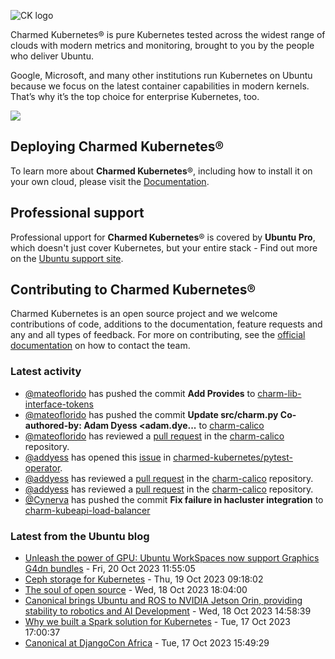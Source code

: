 ![CK logo](https://assets.ubuntu.com/v1/451d4cf4-Charmed+Kubernetes_RGB_onWhite_2022.svg)

Charmed Kubernetes® is pure Kubernetes tested across the widest range of clouds with modern metrics and monitoring, brought to you by the people who deliver Ubuntu.

Google, Microsoft, and many other institutions run Kubernetes on Ubuntu because we focus on the latest container capabilities in modern kernels. That’s why it’s the top choice for enterprise Kubernetes, too.

![](https://assets.ubuntu.com/v1/843c77b6-juju-at-a-glace.svg)

## Deploying Charmed Kubernetes®

To learn more about **Charmed Kubernetes**®, including how to install it on your own cloud, please visit the [Documentation][docs].

## Professional support

Professional upport for **Charmed Kubernetes**® is covered by **Ubuntu Pro**, which doesn't just cover Kubernetes, but your entire stack - Find out more on the [Ubuntu support site](https://ubuntu.com/support).

## Contributing to Charmed Kubernetes®

Charmed Kubernetes is an open source project and we welcome contributions of code, additions to the documentation, feature requests and any and all types of feedback. For more on contributing, see the [official documentation][get-in-touch] on how to contact the team.

<!-- LINKS -->
[docs]: https://ubuntu.com/kubernetes/docs
[get-in-touch]: https://ubuntu.com/kubernetes/docs/get-in-touch

### Latest activity

<!-- activity starts -->
 - [@mateoflorido](https://github.com/mateoflorido) has pushed the commit **Add Provides** to [charm-lib-interface-tokens](https://github.com/charmed-kubernetes/charm-lib-interface-tokens)
 - [@mateoflorido](https://github.com/mateoflorido) has pushed the commit **Update src/charm.py  Co-authored-by: Adam Dyess <adam.dye...** to [charm-calico](https://github.com/charmed-kubernetes/charm-calico)
 - [@mateoflorido](https://github.com/mateoflorido) has reviewed a [pull request](https://github.com/charmed-kubernetes/charm-calico/pull/104) in the [charm-calico](https://github.com/charmed-kubernetes/charm-calico) repository.
 - [@addyess](https://github.com/addyess) has opened this [issue](https://github.com/charmed-kubernetes/pytest-operator/issues/117) in [charmed-kubernetes/pytest-operator](https://api.github.com/repos/charmed-kubernetes/pytest-operator).
 - [@addyess](https://github.com/addyess) has reviewed a [pull request](https://github.com/charmed-kubernetes/charm-calico/pull/104) in the [charm-calico](https://github.com/charmed-kubernetes/charm-calico) repository.
 - [@addyess](https://github.com/addyess) has reviewed a [pull request](https://github.com/charmed-kubernetes/charm-calico/pull/104) in the [charm-calico](https://github.com/charmed-kubernetes/charm-calico) repository.
 - [@Cynerva](https://github.com/Cynerva) has pushed the commit **Fix failure in hacluster integration** to [charm-kubeapi-load-balancer](https://github.com/charmed-kubernetes/charm-kubeapi-load-balancer)
<!-- activity ends -->

<!-- roadmap starts -->

<!-- roadmap ends -->

### Latest from the Ubuntu blog

<!-- blog starts -->
* [Unleash the power of GPU: Ubuntu WorkSpaces now support Graphics G4dn bundles](https://ubuntu.com//blog/unleash-the-power-of-gpu-ubuntu-desktop-on-amazon-workspaces-supports-graphics-g4dn-bundles) - Fri, 20 Oct 2023 11:55:05 
* [Ceph storage for Kubernetes](https://ubuntu.com//blog/storage-for-kubernetes) - Thu, 19 Oct 2023 09:18:02 
* [The soul of open source](https://ubuntu.com//blog/the-soul-of-open-source) - Wed, 18 Oct 2023 18:04:00 
* [Canonical brings Ubuntu and ROS to NVIDIA Jetson Orin, providing stability to robotics and AI Development](https://ubuntu.com//blog/ubuntu-and-ros-to-nvidia-jetson-orin) - Wed, 18 Oct 2023 14:58:39 
* [Why we built a Spark solution for Kubernetes](https://ubuntu.com//blog/why-we-built-a-spark-solution-for-kubernetes) - Tue, 17 Oct 2023 17:00:37 
* [Canonical at DjangoCon Africa](https://ubuntu.com//blog/canonical-at-djangocon-africa) - Tue, 17 Oct 2023 15:49:29 
<!-- blog ends -->
